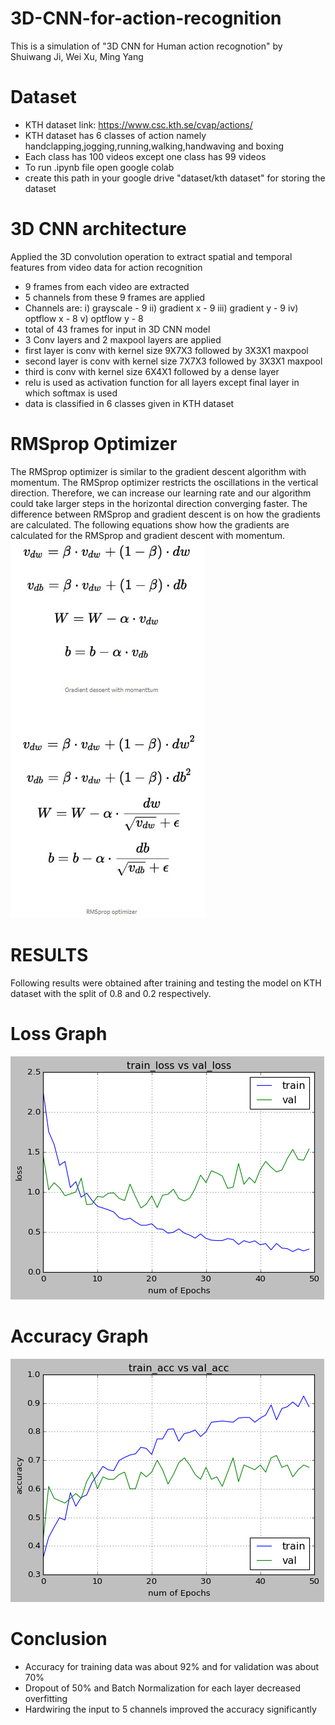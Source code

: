# 3D-CNN-for-action-recognition
This is a simulation of "3D CNN for Human action recognotion" by Shuiwang Ji, Wei Xu, Ming Yang


# Dataset
* KTH dataset link: https://www.csc.kth.se/cvap/actions/
* KTH dataset has 6 classes of action namely handclapping,jogging,running,walking,handwaving and boxing
* Each class has 100 videos except one class has 99 videos
* To run .ipynb file open google colab 
* create this path in your google drive  "dataset/kth dataset" for storing the dataset


# 3D CNN architecture
Applied the 3D convolution operation to extract spatial and temporal features from video data for action recognition
* 9  frames from each video are extracted 
* 5 channels from these 9 frames are applied
* Channels are:
 	 i)  grayscale    - 9
   ii) gradient x  - 9
   iii) gradient y - 9
   iv) optflow x -  8
   v) optflow y  -  8
* total of 43 frames for input in 3D CNN model
* 3 Conv layers and 2 maxpool layers are applied
* first layer is conv with kernel size 9X7X3 followed by 3X3X1 maxpool
* second layer is conv with kernel size 7X7X3 followed by 3X3X1 maxpool
* third is conv with kernel size 6X4X1 followed by a dense layer 
* relu is used as activation function for all layers except final layer in which softmax is used
* data is classified in 6 classes given in KTH dataset


# RMSprop Optimizer
The RMSprop optimizer is similar to the gradient descent algorithm with momentum. The RMSprop optimizer restricts the oscillations in the vertical direction. Therefore, we can increase our learning rate and our algorithm could take larger steps in the horizontal direction converging faster. The difference between RMSprop and gradient descent is on how the gradients are calculated. The following equations show how the gradients are calculated for the RMSprop and gradient descent with momentum.
![](images/optimizer.jpg)
# RESULTS
Following results were obtained after training and testing the model on KTH dataset with the split of 0.8 and 0.2 respectively.
# Loss Graph
![](images/loss.png)

# Accuracy Graph
![](images/accuracy.png)


# Conclusion
* Accuracy for training data was about 92% and for validation was about 70%
* Dropout of 50% and Batch Normalization for each layer decreased overfitting
* Hardwiring the input to 5 channels improved the accuracy significantly
